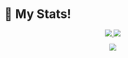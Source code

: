 # 🌠 My Stats!
<p align="center"><a href="#">
    <img src="https://github-readme-stats.vercel.app/api?username=skh6075&show_icons=true&include_all_commits=true&line_height=33&count_private=true&theme=nord" />
    <img src="https://github-readme-stats.vercel.app/api/top-langs?username=skh6075&langs_count=4&count_private=true&theme=nord" />
</a></p>
<p align="center"><a href="#">
    <img src="https://github-profile-trophy.vercel.app/?username=skh6075&margin-w=28&margin-h=15&theme=nord" />
</p></a>
